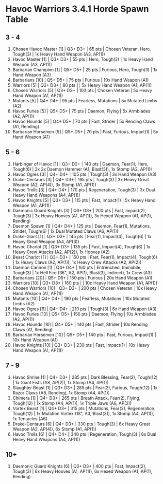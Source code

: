 # Havoc Warriors 3.4.1 Horde Spawn Table

## 3 - 4

1. Chosen Havoc Master [1] | Q3+ D3+ | 65 pts | Chosen Veteran, Hero, Tough(3) | 1x Heavy Hand Weapon (A3, AP(1))
1. Havoc Master [1] | Q3+ D3+ | 55 pts | Hero, Tough(3) | 1x Heavy Hand Weapon (A3, AP(1))
1. Barbarian Champion [1] | Q5+ D5+ | 25 pts | Furious, Hero, Tough(3) | 1x Hand Weapon (A3)
1. Barbarians [10] | Q5+ D5+ | 75 pts | Furious | 10x Hand Weapon (A1)
1. Warriors [5] | Q3+ D3+ | 80 pts |  | 5x Heavy Hand Weapon (A1, AP(1))
1. Chosen Warriors [5] | Q3+ D3+ | 100 pts | Chosen Veteran | 5x Heavy Hand Weapon (A1, AP(1))
1. Mutants [5] | Q4+ D4+ | 95 pts | Fearless, Mutations | 5x Mutated Limbs (A2)
1. Havoc Furies [5] | Q5+ D5+ | 75 pts | Daemon, Flying | 5x Armblades (A2, AP(1))
1. Havoc Hounds [5] | Q4+ D5+ | 70 pts | Fast, Strider | 5x Rending Claws (A1, Rending)
1. Barbarian Horsemen [5] | Q5+ D5+ | 70 pts | Fast, Furious, Impact(1) | 5x Hand Weapon (A1)

## 5 - 6

1. Harbinger of Havoc [1] | Q3+ D3+ | 140 pts | Daemon, Fear(1), Hero, Tough(6) | 2x 2x Daemon Hammer (A1, Blast(3)), 1x Stomp (A2, AP(1))
1. Havoc Ogres [3] | Q4+ D4+ | 105 pts | Tough(3) | 3x Hand Weapon (A3)
1. Drake-Centaurs [3] | Q4+ D3+ | 165 pts | Tough(3) | 3x Heavy Great Weapon (A2, AP(4)), 3x Stomp (A1, AP(1))
1. Havoc Trolls [3] | Q4+ D4+ | 170 pts | Regeneration, Tough(3) | 3x Dual Heavy Hand Weapons (A4, AP(1))
1. Havoc Knights [5] | Q3+ D3+ | 115 pts | Fast, Impact(1) | 5x Heavy Hand Weapon (A1, AP(1))
1. Daemonic Guard Knights [3] | Q3+ D3+ | 200 pts | Fast, Impact(2), Tough(3) | 3x Heavy Hooves (A1, AP(1)), 3x Hexed Weapon (A1, AP(1), Rending)
1. Daemon Spawn [1] | Q4+ D4+ | 125 pts | Daemon, Fear(1), Mutations, Strider, Tough(6) | 1x Dual Mutated Claws (A6, AP(1))
1. Drake-Giant [1] | Q3+ D3+ | 145 pts | Fear(1), Impact(4), Tough(6) | 1x Heavy Great Weapon (A4, AP(3))
1. Havoc Chariot [1] | Q3+ D3+ | 135 pts | Fast, Impact(4), Tough(6) | 1x Heavy Crew Attacks (A2, AP(2)), 1x Hooves (A2)
1. Beast Chariot [1] | Q3+ D3+ | 150 pts | Fast, Fear(1), Impact(4), Tough(6) | 1x Heavy Claws (A2, AP(1)), 1x Heavy Crew Attacks (A2, AP(2))
1. Daemon Cannon [1] | Q4+ D4+ | 160 pts | Entrenched, Immobile, Tough(3) | 1x Hell Fire (36", A2, AP(1), Blast(3), Indirect), 1x Crew (A3)
1. Barbarians [20] | Q5+ D5+ | 150 pts | Furious | 20x Hand Weapon (A1)
1. Warriors [10] | Q3+ D3+ | 160 pts |  | 10x Heavy Hand Weapon (A1, AP(1))
1. Chosen Warriors [10] | Q3+ D3+ | 200 pts | Chosen Veteran | 10x Heavy Hand Weapon (A1, AP(1))
1. Mutants [10] | Q4+ D4+ | 190 pts | Fearless, Mutations | 10x Mutated Limbs (A2)
1. Havoc Ogres [6] | Q4+ D4+ | 210 pts | Tough(3) | 6x Hand Weapon (A3)
1. Havoc Furies [10] | Q5+ D5+ | 150 pts | Daemon, Flying | 10x Armblades (A2, AP(1))
1. Havoc Hounds [10] | Q4+ D5+ | 140 pts | Fast, Strider | 10x Rending Claws (A1, Rending)
1. Barbarian Horsemen [10] | Q5+ D5+ | 140 pts | Fast, Furious, Impact(1) | 10x Hand Weapon (A1)
1. Havoc Knights [10] | Q3+ D3+ | 230 pts | Fast, Impact(1) | 10x Heavy Hand Weapon (A1, AP(1))

## 7 - 9

1. Havoc Shrine [1] | Q4+ D3+ | 285 pts | Dark Blessing, Fear(2), Tough(12) | 1x Giant Fists (A8, AP(2)), 1x Stomp (A4, AP(1))
1. Slaughter Beast [1] | Q3+ D3+ | 285 pts | Fear(2), Furious, Tough(12) | 1x Razor Claws (A8, Rending), 1x Stomp (A4, AP(1))
1. Chimera [1] | Q4+ D3+ | 265 pts | Breath Attack, Fear(2), Flying, Tough(12) | 1x Stomp (A4, AP(1)), 1x Triple Jaws (A6, AP(2))
1. Vortex Beast [1] | Q4+ D3+ | 315 pts | Mutations, Fear(2), Regeneration, Tough(12) | 1x Mutation Vortex (18", A3, Blast(3)), 1x Stomp (A4, AP(1)), 1x Tentacles (A6)
1. Drake-Centaurs [6] | Q4+ D3+ | 330 pts | Tough(3) | 6x Heavy Great Weapon (A2, AP(4)), 6x Stomp (A1, AP(1))
1. Havoc Trolls [6] | Q4+ D4+ | 340 pts | Regeneration, Tough(3) | 6x Dual Heavy Hand Weapons (A4, AP(1))

## 10+

1. Daemonic Guard Knights [6] | Q3+ D3+ | 400 pts | Fast, Impact(2), Tough(3) | 6x Heavy Hooves (A1, AP(1)), 6x Hexed Weapon (A1, AP(1), Rending)